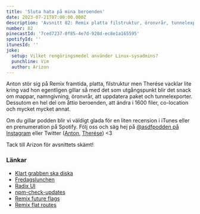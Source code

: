 ```yaml
---
title: 'Sluta hata på mina beroenden'
date: 2023-07-21T07:00:00.000Z
description: 'Avsnitt 82: Remix platta filstruktur, öronvrår, tunnelexporter, åttio beroenden och mycket annat!'
number: 82
pinecastId: '7ced7237-0f85-4e7d-928d-ec8e1a165595'
spotifyId: ''
itunesId: ''
joke:
  setup: Vilket rengöringsmedel använder Linux-sysadmins?
  punchline: Vim
  author: Arizon
---
```


Anton stör sig på Remix framtida, platta, filstruktur men Therése vacklar lite kring vad hon egentligen gillar så med det som utgångspunkt blir det snack om mappar, namngivning, öronvrår, att uppdatera paket och tunnelexporter. Dessutom en hel del om åttio beroenden, att ändra i 1600 filer, co-location och mycket mycket annat.

Om du gillar podden blir vi väldigt glada för en liten recension i iTunes eller en prenumeration på Spotify. Följ oss och säg hej på [@asdfpodden på Instagram](https://www.instagram.com/asdfpodden/) eller Twitter ([Anton](https://twitter.com/Awnton), [Therése](https://twitter.com/tkomstadius)) &lt;3

Tack till Arizon för avsnittets skämt!

### Länkar

- [Klart grabben ska diska](https://www.youtube.com/watch?v=ttu5e-rZf_w)
- [Fredagslunchen](https://fredagslunchen.club/)
- [Radix UI](https://www.radix-ui.com/)
- [npm-check-updates](https://www.npmjs.com/package/npm-check-updates)
- [Remix future flags](https://remix.run/blog/future-flags)
- [Remix flat routes](https://remix.run/docs/en/main/file-conventions/route-files-v2)
